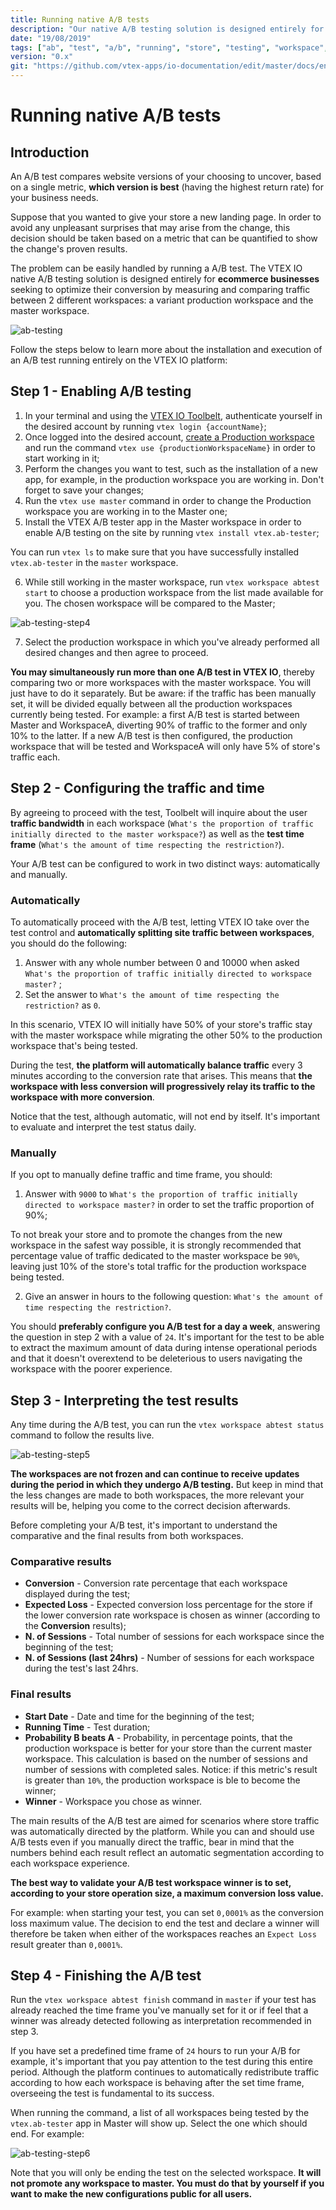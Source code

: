 ```yaml
---
title: Running native A/B tests
description: "Our native A/B testing solution is designed entirely for ecommerce businesses seeking to optimize their conversion by measuring and comparing traffic between a variant workspace and the master."
date: "19/08/2019"
tags: ["ab", "test", "a/b", "running", "store", "testing", "workspace", "native"]
version: "0.x"
git: "https://github.com/vtex-apps/io-documentation/edit/master/docs/en/Recipes/store/running-native-ab-testing.md"
---
```


# Running native A/B tests

## Introduction
  
An A/B test compares website versions of your choosing to uncover, based on a single metric, **which version is best** (having the highest return rate) for your business needs. 

Suppose that you wanted to give your store a new landing page. In order to avoid any unpleasant surprises that may arise from the change, this decision should be taken based on a metric that can be quantified to show the change's proven results.

The problem can be easily handled by running a A/B test. The VTEX IO native A/B testing solution is designed entirely for **ecommerce businesses** seeking to optimize their conversion by measuring and comparing traffic between 2 different workspaces: a variant production workspace and the master workspace.

![ab-testing](https://user-images.githubusercontent.com/52087100/64129197-21a62780-cd91-11e9-86f9-1ec8a3d2e2c8.png)

Follow the steps below to learn more about the installation and execution of an A/B test running entirely on the VTEX IO platform:

## Step 1 - Enabling A/B testing

1. In your terminal and using the [VTEX IO Toolbelt](https://vtex.io/docs/recipes/development/vtex-io-cli-installment-and-command-reference), authenticate yourself in the desired account by running `vtex login {accountName}`;
2. Once logged into the desired account, [create a Production workspace](https://vtex.io/docs/recipes/development/creating-a-production-workspace) and run the command `vtex use {productionWorkspaceName}` in order to start working in it;
3. Perform the changes you want to test, such as the installation of a new app, for example, in the production workspace you are working in. Don't forget to save your changes;
4. Run the `vtex use master` command in order to change the Production workspace you are working in to the Master one;
5. Install the VTEX A/B tester app in the Master workspace in order to enable A/B testing on the site by running `vtex install vtex.ab-tester`;

<div class="alert alert-info">
You can run <code>vtex ls</code> to make sure that you have successfully installed <code>vtex.ab-tester</code>  in the <code>master</code> workspace.
</div>

6. While still working in the master workspace, run `vtex workspace abtest start` to choose a production workspace from the list made available for you. The chosen workspace will be compared to the Master;
  
![ab-testing-step4](https://user-images.githubusercontent.com/52087100/64129583-50bd9880-cd93-11e9-8b80-f1fe4cad943b.png)

7. Select the production workspace in which you've already performed all desired changes and then agree to proceed.

<div class="alert alert-info">
<strong>You may simultaneously run more than one A/B test in VTEX IO</strong>, thereby comparing two or more  workspaces with the master workspace. You will just have to do it separately. But be aware: if the traffic has been manually set, it will be divided equally between all the production workspaces currently being tested. For example: a first A/B test is started between Master and WorkspaceA, diverting 90% of traffic to the former and only 10% to the latter. If a new A/B test is then configured, the production workspace that will be tested and WorkspaceA will only have 5% of store's traffic each.
</div>

## Step 2 - Configuring the traffic and time

By agreeing to proceed with the test, Toolbelt will inquire about the user **traffic bandwidth** in each workspace (`What's the proportion of traffic initially directed to the master workspace?`) as well as the **test time frame** (`What's the amount of time respecting the restriction?`).

Your A/B test can be configured to work in two distinct ways: automatically and manually.

### Automatically

To automatically proceed with the A/B test, letting VTEX IO take over the test control and **automatically splitting site traffic between workspaces**, you should do the following: 

1. Answer with any whole number between 0 and 10000 when asked `What's the proportion of traffic initially directed to workspace master?` ;
2. Set the answer to `What's the amount of time respecting the restriction?` as `0`.

In this scenario, VTEX IO will initially have 50% of your store's traffic stay with the master workspace while migrating the other 50% to the production workspace that's being tested.

During the test, **the platform will automatically balance traffic** every 3 minutes according to the conversion rate that arises. This means that **the workspace with less conversion will progressively relay its traffic to the workspace with more conversion**. 

<div class="alert alert-warning">
Notice that the test, although automatic, will not end by itself. It's important to evaluate and interpret the test status daily.
</div>

### Manually 

If you opt to manually define traffic and time frame, you should:

1. Answer with `9000` to `What's the proportion of traffic initially directed to workspace master?` in order to set the traffic proportion of 90%;

<div class="alert alert-warning">
To not break your store and to promote the changes from the new workspace in the safest way possible, it is strongly recommended that percentage value of traffic dedicated to the master workspace be <code>90%</code>, leaving just 10% of the store's total traffic for the production workspace being tested.
</div>

2. Give an answer in hours to the following question: `What's the amount of time respecting the restriction?`.

<div class="alert alert-warning">
 You should <strong>preferably configure you A/B test for a day a week</strong>, answering the question in step 2 with a value of <code>24</code>. It's important for the test to be able to extract the maximum amount of data during intense operational periods and that it doesn't overextend to be deleterious to users navigating the workspace with the poorer experience.
</div>

## Step 3 - Interpreting the test results

Any time during the A/B test, you can run the `vtex workspace abtest status` command to follow the results live.

![ab-testing-step5](https://user-images.githubusercontent.com/52087100/64129599-69c64980-cd93-11e9-85fd-575665fbf532.png)

<div class="alert alert-info">
<strong>The workspaces are not frozen and can continue to receive updates during the period in which they undergo A/B testing.</strong> But keep in mind that the less changes are made to both workspaces, the more relevant your results will be, helping you come to the correct decision afterwards.
</div>

Before completing your A/B test, it's important to understand the comparative and the final results from both workspaces.

### Comparative results

- **Conversion** - Conversion rate percentage that each workspace displayed during the test;
- **Expected Loss** - Expected conversion loss percentage for the store if the lower conversion rate workspace is chosen as winner (according to the **Conversion** results);
- **N. of Sessions** - Total number of sessions for each workspace since the beginning of the test;
- **N. of Sessions (last 24hrs)** - Number of sessions for each workspace during the test's last 24hrs.

### Final results

- **Start Date** - Date and time for the beginning of the test;
- **Running Time** - Test duration;
- **Probability B beats A** - Probability, in percentage points, that the production workspace is better for your store than the current master workspace. This calculation is based on the number of sessions and number of sessions with completed sales. Notice: if this metric's result is greater than `10%`, the production workspace is ble to become the winner;
- **Winner** - Workspace you chose as winner. 

<div class="alert alert-warning">
The main results of the A/B test are aimed for scenarios where store traffic was automatically directed by the platform. While you can and should use A/B tests even if you manually direct the traffic, bear in mind that the numbers behind each result reflect an automatic segmentation according to each workspace experience.
</div>

**The best way to validate your A/B test workspace winner is to set, according to your store operation size, a maximum conversion loss value.**

For example: when starting your test, you can set `0,0001%` as the conversion loss maximum value. The decision to end the test and declare a winner will therefore be taken when either of the workspaces reaches an `Expect Loss` result greater than `0,0001%`.

## Step 4 - Finishing the A/B test

Run the `vtex workspace abtest finish` command in `master` if your test has already reached the time frame you've manually set for it or if feel that a winner was already detected following as interpretation recommended in step 3.

<div class="alert alert-warning">
 If you have set a predefined time frame of <code>24</code> hours to run your A/B for example, it's important that you pay attention to the test during this entire period. Although the platform continues to automatically redistribute traffic according to how each workspace is behaving after the set time frame, overseeing the test is fundamental to its success.
</div>

When running the command, a list of all workspaces being tested by the `vtex.ab-tester` app in Master will show up. Select the one which should end. For example:

![ab-testing-step6](https://user-images.githubusercontent.com/52087100/64129622-a7c36d80-cd93-11e9-9b77-9a0bae552439.png)

<div class="alert alert-warning">
Note that you will only be ending the test on the selected workspace. <strong>It will not promote any workspace to master<strong>. You must do that by yourself if you want to make the new configurations public for all users.
</div>
